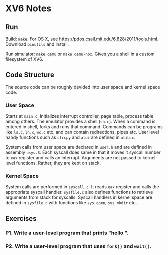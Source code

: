 # XV6 Notes

## Run 

Build: 
`make`.
For OS X, see https://pdos.csail.mit.edu/6.828/2011/tools.html. Download `binutils` and install.

Run simulator: `make qemu` or `make qemu-nox`. Gives you a shell in a custom filesystem of XV6.

## Code Structure
The source code can be roughly devided into user space and kernel space code.  

### User Space 
Starts at `main.c`. Initializes interrupt controller, page table, process table among others. The emulator provides a shell (`sh.c`). When a command is entered in shell, forks and runs that command. Commands can be programs like `ls.c`, `ln.c`, `wc.c` etc. and can contain redirections, pipes etc. User level handy functions such as `strcpy` and `atoi` are defined in `ulib.c`. 

System calls from user space are declared in `user.h` and are defined in assembly `usys.S`. Each syscall does same in that it moves it syscall number to `eax` register and calls an interrupt. Arguments are not passed to kernel-level functions. Rather, they are kept on stack.

### Kernel Space 
System calls are performed in `syscall.c`. It reads `eax` register and calls the appropriate syscall handler. `sysfile.c` also defines functions to retrieve arguments from stack for syscalls. Syscall handlers in kernel space are defined in `sysfile.c` with functions like `sys_open`, `sys_mkdir` etc.. 

## Exercises

### P1. Write a user-level program that prints "hello <name>".



### P2. Write a user-level program that uses `fork()` and `wait()`.  
